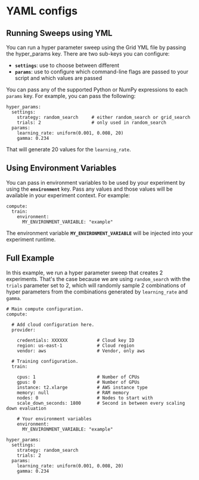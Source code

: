 # YAML configs

## Running Sweeps using YML

You can run a hyper parameter sweep using the Grid YML file by passing the hyper\_params key. There are two sub-keys you can configure:

* **`settings`**: use to choose between different 
* **`params`**: use to configure which command-line flags are passed to your script and which values are passed

You can pass any of the supported Python or NumPy expressions to each `params` key. For example, you can pass the following:

```text
hyper_params:
  settings:
    strategy: random_search     # either random_search or grid_search
    trials: 2                   # only used in random_search
  params:
    learning_rate: uniform(0.001, 0.008, 20)
    gamma: 0.234
```

That will generate 20 values for the `learning_rate`.

## Using Environment Variables

You can pass in environment variables to be used by your experiment by using the **`environment`** key. Pass any values and those values will be available in your experiment context. For example:

```text
compute:
  train:
    environment:
      MY_ENVIRONMENT_VARIABLE: "example"
```

The environment variable **`MY_ENVIRONMENT_VARIABLE`** will be injected into your experiment runtime.

## Full Example

In this example, we run a hyper parameter sweep that creates 2 experiments. That's the case because we are using `random_search` with the `trials` parameter set to 2, which will randomly sample 2 combinations of hyper parameters from the combinations generated by `learning_rate` and `gamma`.

```text
# Main compute configuration.
compute:

  # Add cloud configuration here.
  provider:

    credentials: XXXXXX           # Cloud key ID
    region: us-east-1             # Cloud region
    vendor: aws                   # Vendor, only aws

  # Training configuration.
  train:

    cpus: 1                       # Number of CPUs
    gpus: 0                       # Number of GPUs
    instance: t2.xlarge           # AWS instance type
    memory: null                  # RAM memory
    nodes: 0                      # Nodes to start with
    scale_down_seconds: 1800      # Second in between every scaling down evaluation

    # Your environment variables
    environment:
      MY_ENVIRONMENT_VARIABLE: "example"

hyper_params:
  settings:
    strategy: random_search
    trials: 2
  params:
    learning_rate: uniform(0.001, 0.008, 20)
    gamma: 0.234
```

